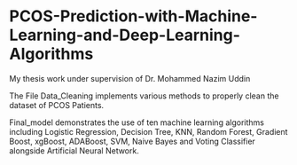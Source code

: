 # PCOS-Prediction-with-Machine-Learning-and-Deep-Learning-Algorithms
My thesis work under supervision of Dr. Mohammed Nazim Uddin

The File Data_Cleaning implements various methods to properly clean the dataset of PCOS Patients.

Final_model demonstrates the use of ten machine learning algorithms including Logistic Regression, Decision Tree, KNN, Random Forest, Gradient Boost, xgBoost, ADABoost, SVM, Naive Bayes and Voting Classifier alongside Artificial Neural Network.

